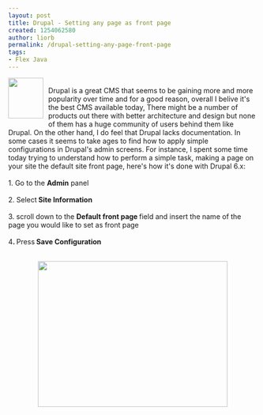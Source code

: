```yaml
---
layout: post
title: Drupal - Setting any page as front page
created: 1254062580
author: liorb
permalink: /drupal-setting-any-page-front-page
tags:
- Flex Java
---
```

<a onblur="try {parent.deselectBloggerImageGracefully();} catch(e) {}" href="http://1.bp.blogspot.com/_tECzk8Tdl88/Sr97KiBdL3I/AAAAAAAAAEI/vaTdsi1qaoY/s1600-h/drupal.jpeg"><img style="margin: 0pt 10px 10px 0pt; float: left; cursor: pointer; width: 71px; height: 82px;" src="http://1.bp.blogspot.com/_tECzk8Tdl88/Sr97KiBdL3I/AAAAAAAAAEI/vaTdsi1qaoY/s400/drupal.jpeg" alt="" id="BLOGGER_PHOTO_ID_5386159100220223346" border="0" /></a><br />Drupal is a great CMS that seems to be gaining more and more popularity over time and for a good reason, overall I belive it's the best CMS available today, There might be a number of products out there with better architecture and design but none of them has a huge community of users behind them like Drupal. On the other hand, I do feel that Drupal lacks documentation. In some cases it seems to take ages to find how to apply simple configurations in Drupal's admin screens. For instance, I spent some time today trying to understand how to perform a simple task, making a page on your site the default site front page, here's how it's done with Drupal 6.x:<br /><br />1. Go to the <span style="font-weight: bold;">Admin</span> panel<br /><br />2. Select<span style="font-weight: bold;"> Site Information</span><br /><br />3. scroll down to the <span style="font-weight: bold;">Default front page </span>field and insert the name of the page you would like to set as front page<span style="font-weight: bold;"><br /><br /></span><span>4</span><span style="font-weight: bold;">. </span>Press<span style="font-weight: bold;"> Save Configuration<br /><br /></span><div style="text-align: center;"><a onblur="try {parent.deselectBloggerImageGracefully();} catch(e) {}" href="http://2.bp.blogspot.com/_tECzk8Tdl88/Sr9-rxT9NgI/AAAAAAAAAEQ/bSHixeJYt00/s1600-h/admin.png"><img style="cursor: pointer; width: 384px; height: 295px;" src="http://2.bp.blogspot.com/_tECzk8Tdl88/Sr9-rxT9NgI/AAAAAAAAAEQ/bSHixeJYt00/s400/admin.png" alt="" id="BLOGGER_PHOTO_ID_5386162969794917890" border="0" /></a><br /></div><span style="font-weight: bold;"><br /><br /></span>
